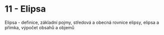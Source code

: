 
# 11 - Elipsa

Elipsa - definice, základní pojmy, středová a obecná rovnice elipsy, elipsa a přímka, výpočet obsahů a objemů
